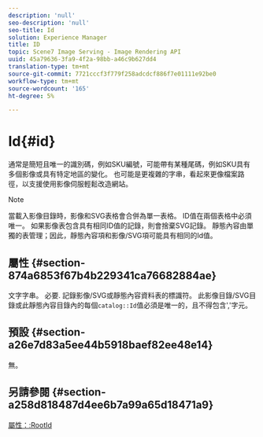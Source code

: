 ```yaml
---
description: 'null'
seo-description: 'null'
seo-title: Id
solution: Experience Manager
title: ID
topic: Scene7 Image Serving - Image Rendering API
uuid: 45a79636-3fa9-4f2a-98bb-a46c9b627dd4
translation-type: tm+mt
source-git-commit: 7721cccf3f779f258adcdcf886f7e01111e92be0
workflow-type: tm+mt
source-wordcount: '165'
ht-degree: 5%

---
```



# Id{#id}

通常是簡短且唯一的識別碼，例如SKU編號，可能帶有某種尾碼，例如SKU具有多個影像或具有特定地區的變化。 也可能是更複雜的字串，看起來更像檔案路徑，以支援使用影像伺服輕鬆改造網站。

>[!NOTE]
>
>當載入影像目錄時，影像和SVG表格會合併為單一表格。 ID值在兩個表格中必須唯一。 如果影像表包含具有相同ID值的記錄，則會捨棄SVG記錄。 靜態內容由單獨的表管理；因此，靜態內容項和影像/SVG項可能具有相同的Id值。

## 屬性 {#section-874a6853f67b4b229341ca76682884ae}

文字字串。 必要. 記錄影像/SVG或靜態內容資料表的標識符。 此影像目錄/SVG目錄或此靜態內容目錄內的每個`catalog::Id`值必須是唯一的，且不得包含&#39;,&#39;字元。

## 預設 {#section-a26e7d83a5ee44b5918baef82ee48e14}

無。

## 另請參閱 {#section-a258d818487d4ee6b7a99a65d18471a9}

[屬性：:RootId](../../../../../../is-api/image-catalog/image-serving-api-ref/c-image-catalog-reference/c-attributes-reference/r-rootid.md#reference-13653312925e4a08b90f99961d53f546)
